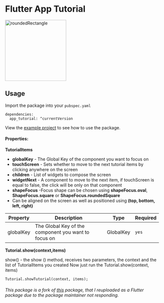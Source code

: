 # Flutter App Tutorial

<img src="https://raw.githubusercontent.com/aikenahac/tutorial/master/assets/tutorial_demo.gif" alt="roundedRectangle" width="200"/>

## Usage

Import the package into your `pubspec.yaml`

```
dependencies:
  app_tutorial: ^currentVersion
```

View the [example project](https://github.com/aikenahac/app_tutorial/tree/master/example) to see how to use the package.

#### Properties:

**TutorialItems**
  - **globalKey**  - The Global Key of the component you want to focus on
  - **touchScreen** - Sets whether to move to the next tutorial items by clicking anywhere on the screen
  - **children** - List of widgets to compose the screen
  - **widgetNext** - A component to move to the next item, if touchScreen is equal to false, the click will be only on that component
  - **shapeFocus** -Focus shape can be chosen using **shapeFocus.oval**, **ShapeFocus.square** or **ShapeFocus.roundedSquare**
  - Can be aligned on the screen as well as positioned using **(top, bottom, left, right)**

| Property | Description | Type | Required |
| -------- | ----------- | ---- | -------- |
| globalKey | The Global Key of the component you want to focus on | GlobalKey | `yes` |


**Tutorial.show(context,items)**

show() -   the show () method, receives two parameters, the context and the list of TutorialItems you created
Now just run the Tutorial.show(context, items)

```
Tutorial.showTutorial(context, items);
```

###### This package is a fork of [this](https://pub.dev/packages/tutorial) package, that I reuploaded as a Flutter package due to the package maintainer not responding.
